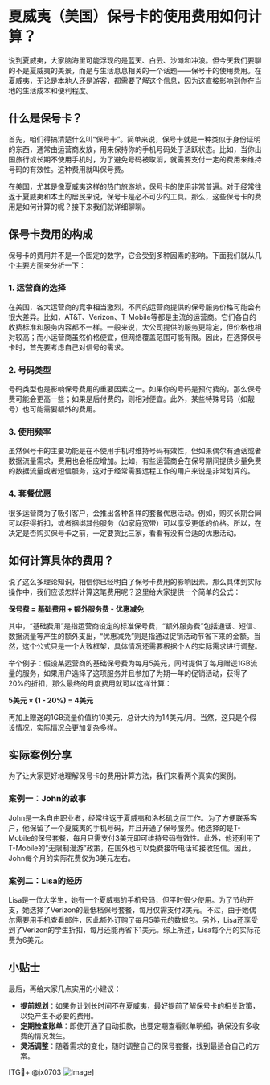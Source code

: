 # 夏威夷（美国）保号卡的使用费用如何计算？

说到夏威夷，大家脑海里可能浮现的是蓝天、白云、沙滩和冲浪。但今天我们要聊的不是夏威夷的美景，而是与生活息息相关的一个话题——保号卡的使用费用。在夏威夷，无论是本地人还是游客，都需要了解这个信息，因为这直接影响到你在当地的生活成本和便利程度。

## 什么是保号卡？

首先，咱们得搞清楚什么叫“保号卡”。简单来说，保号卡就是一种类似于身份证明的东西，通常由运营商发放，用来保持你的手机号码处于活跃状态。比如，当你出国旅行或长期不使用手机时，为了避免号码被取消，就需要支付一定的费用来维持号码的有效性。这种费用就叫保号费。

在美国，尤其是像夏威夷这样的热门旅游地，保号卡的使用非常普遍。对于经常往返于夏威夷和本土的居民来说，保号卡是必不可少的工具。那么，这些保号卡的费用是如何计算的呢？接下来我们就详细聊聊。

## 保号卡费用的构成

保号卡的费用并不是一个固定的数字，它会受到多种因素的影响。下面我们就从几个主要方面来分析一下：

### 1. **运营商的选择**

在美国，各大运营商的竞争相当激烈，不同的运营商提供的保号服务价格可能会有很大差异。比如，AT&T、Verizon、T-Mobile等都是主流的运营商。它们各自的收费标准和服务内容都不一样。一般来说，大公司提供的服务更稳定，但价格也相对较高；而小运营商虽然价格便宜，但网络覆盖范围可能有限。因此，在选择保号卡时，首先要考虑自己对信号的需求。

### 2. **号码类型**

号码类型也是影响保号费用的重要因素之一。如果你的号码是预付费的，那么保号费可能会更高一些；如果是后付费的，则相对便宜。此外，某些特殊号码（如靓号）也可能需要额外的费用。

### 3. **使用频率**

虽然保号卡的主要功能是在不使用手机时维持号码有效性，但如果偶尔有通话或者数据流量需求，费用也会相应增加。比如，有些运营商会在保号期间提供少量免费的数据流量或者短信服务，这对于经常需要远程工作的用户来说是非常划算的。

### 4. **套餐优惠**

很多运营商为了吸引客户，会推出各种各样的套餐优惠活动。例如，购买长期合同可以获得折扣，或者捆绑其他服务（如家庭宽带）可以享受更低的价格。所以，在决定是否购买保号卡之前，一定要货比三家，看看有没有合适的优惠活动。

## 如何计算具体的费用？

说了这么多理论知识，相信你已经明白了保号卡费用的影响因素。那么具体到实际操作中，我们应该怎样计算这笔费用呢？这里给大家提供一个简单的公式：

**保号费 = 基础费用 + 额外服务费 - 优惠减免**

其中，“基础费用”是指运营商设定的标准保号费，“额外服务费”包括通话、短信、数据流量等产生的额外支出，“优惠减免”则是指通过促销活动节省下来的金额。当然，这个公式只是一个大致框架，具体情况还需要根据个人的实际需求进行调整。

举个例子：假设某运营商的基础保号费为每月5美元，同时提供了每月赠送1GB流量的服务，如果用户选择了这项服务并且参加了为期一年的促销活动，获得了20%的折扣，那么最终的月度费用就可以这样计算：

**5美元 × (1 - 20%) = 4美元**

再加上赠送的1GB流量价值约10美元，总计大约为14美元/月。当然，这只是个假设情况，实际情况会更加复杂多样。

## 实际案例分享

为了让大家更好地理解保号卡的费用计算方法，我们来看两个真实的案例。

### 案例一：John的故事

John是一名自由职业者，经常往返于夏威夷和洛杉矶之间工作。为了方便联系客户，他保留了一个夏威夷的手机号码，并且开通了保号服务。他选择的是T-Mobile的保号套餐，每月只需支付3美元即可维持号码有效性。此外，他还利用了T-Mobile的“无限制漫游”政策，在国外也可以免费接听电话和接收短信。因此，John每个月的实际花费仅为3美元左右。

### 案例二：Lisa的经历

Lisa是一位大学生，她有一个夏威夷的手机号码，但平时很少使用。为了节约开支，她选择了Verizon的最低档保号套餐，每月仅需支付2美元。不过，由于她偶尔需要用手机查看邮件，因此额外订购了每月5美元的数据包。另外，Lisa还享受到了Verizon的学生折扣，每月还能再省下1美元。综上所述，Lisa每个月的实际花费为6美元。

## 小贴士

最后，再给大家几点实用的小建议：

- **提前规划**：如果你计划长时间不在夏威夷，最好提前了解保号卡的相关政策，以免产生不必要的费用。
- **定期检查账单**：即使开通了自动扣款，也要定期查看账单明细，确保没有多收费的情况发生。
- **灵活调整**：随着需求的变化，随时调整自己的保号套餐，找到最适合自己的方案。

[TG💪+ @jx0703 ![Image](https://github.com/user-attachments/assets/dbca1d08-cadb-493c-b0ec-ad6f7a83f270)]